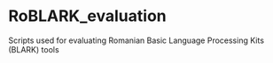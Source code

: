 # RoBLARK_evaluation
Scripts used for evaluating Romanian Basic Language Processing Kits (BLARK) tools

